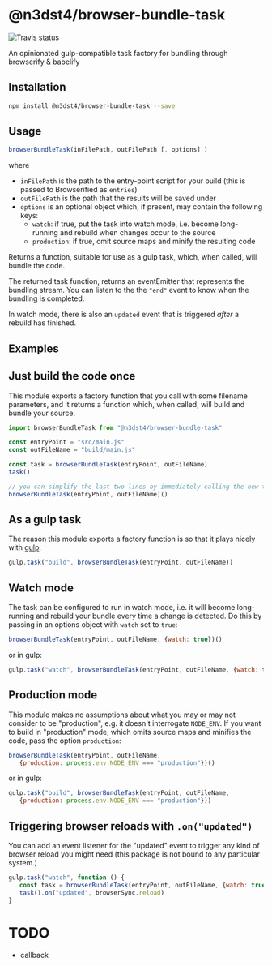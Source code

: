 # @n3dst4/browser-bundle-task

![Travis status](https://travis-ci.org/n3dst4/browser-bundle-task.svg)

An opinionated gulp-compatible task factory for bundling through browserify & babelify

## Installation

```sh
npm install @n3dst4/browser-bundle-task --save
```

## Usage

```js
browserBundleTask(inFilePath, outFilePath [, options] )
```

where

* `inFilePath` is the path to the entry-point script for your build (this is passed to Browserified as `entries`)
* `outFilePath` is the path that the results will be saved under
* `options` is an optional object which, if present, may contain the following keys:
   * `watch`: if true, put the task into watch mode, i.e. become long-running and rebuild when changes occur to the source
   * `production`: if true, omit source maps and minify the resulting code

Returns a function, suitable for use as a gulp task, which, when called, will bundle the code.

The returned task function, returns an eventEmitter that represents the bundling stream. You can listen to the the `"end"` event to know when the bundling is completed.

In watch mode, there is also an `updated` event that is triggered *after* a rebuild has finished.

## Examples

## Just build the code once

This module exports a factory function that you call with some filename parameters, and it returns a function which, when called, will build and bundle your source.

```js
import browserBundleTask from "@n3dst4/browser-bundle-task"

const entryPoint = "src/main.js"
const outFileName = "build/main.js"

const task = browserBundleTask(entryPoint, outFileName)
task()

// you can simplify the last two lines by immediately calling the new task:
browserBundleTask(entryPoint, outFileName)()
```

## As a gulp task

The reason this module exports a factory function is so that it plays nicely with [gulp][gulp]:

```js
gulp.task("build", browserBundleTask(entryPoint, outFileName))
```

## Watch mode

The task can be configured to run in watch mode, i.e. it will become long-running and rebuild your bundle every time a change is detected. Do this by passing in an options object with `watch` set to `true`:

```js
browserBundleTask(entryPoint, outFileName, {watch: true})()
```

or in gulp:
```js
gulp.task("watch", browserBundleTask(entryPoint, outFileName, {watch: true}))
```

## Production mode

This module makes no assumptions about what you may or may not consider to be "production", e.g. it doesn't interrogate `NODE_ENV`. If you want to build in "production" mode, which omits source maps and minifies the code, pass the option `production`:

```js
browserBundleTask(entryPoint, outFileName,
   {production: process.env.NODE_ENV === "production"})()
```

or in gulp:
```js
gulp.task("build", browserBundleTask(entryPoint, outFileName,
   {production: process.env.NODE_ENV === "production"}))
```

## Triggering browser reloads with `.on("updated")`

You can add an event listener for the "updated" event to trigger any kind of browser reload you might need (this package is not bound to any particular system.)

```js
gulp.task("watch", function () {
   const task = browserBundleTask(entryPoint, outFileName, {watch: true}))
   task().on("updated", browserSync.reload)
}
```




# TODO

* callback


[gulp]: http://gulpjs.com/
